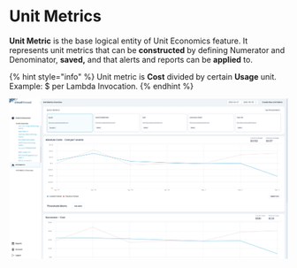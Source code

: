 # Unit Metrics

**Unit Metric** is the base logical entity of Unit Economics feature. It represents unit metrics that can be **constructed** by defining Numerator and Denominator, **saved,** and that alerts and reports can be **applied** to.

{% hint style="info" %}
Unit metric is **Cost** divided by certain **Usage** unit. Example: $ per Lambda Invocation.
{% endhint %}

![Unit Metric View](<../../.gitbook/assets/image (11).png>)
